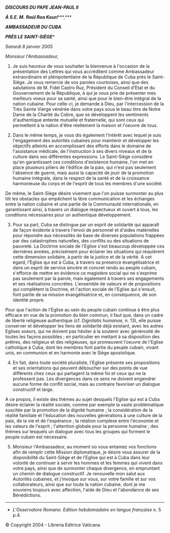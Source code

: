 ***DISCOURS DU PAPE JEAN-PAUL II***

***À S.E. M.*** ***Raúl Roa Kourí******,***

***AMBASSADEUR DU CUBA***

***PRÈS LE SAINT-SIÈGE****

*Samedi 8 janvier 2005*

*Monsieur l'Ambassadeur,*

1. Je suis heureux de vous souhaiter la bienvenue à l'occasion de la présentation des Lettres qui vous accréditent comme Ambassadeur extraordinaire et plénipotentiaire de la République de Cuba près le Saint-Siège. Je vous remercie de vos paroles courtoises, ainsi que des salutations de M. Fidel Castro Ruz, Président du Conseil d'Etat et du Gouvernement de la République, à qui je vous prie de présenter mes meilleurs voeux pour sa santé, ainsi que pour le bien-être intégral de la nation cubaine. Pour celle-ci, je demande à Dieu, par l'intercession de la Très Sainte Vierge vénérée dans votre pays sous le beau titre de Notre Dame de la Charité du Cobre, que se développent les sentiments d'authentique entente mutuelle et fraternelle, qui sont ceux qui permettent à la nation d'être réellement la maison et l'oeuvre de tous.

2. Dans le même temps, je vous dis également l'intérêt avec lequel je suis l'engagement des autorités cubaines pour maintenir et développer les objectifs atteints en accomplissant des efforts dans le domaine de l'assistance médicale, de l'instruction à ses divers niveaux et de la culture dans ses différentes expressions. Le Saint-Siège considère qu'en garantissant ces conditions d'existence humaine, l'on met en place plusieurs piliers de l'édifice de la paix, qui n'est pas seulement l'absence de guerre, mais aussi la capacité de jouir de la promotion humaine intégrale, dans le respect de la santé et de la croissance harmonieuse du corps et de l'esprit de tous les membres d'une société.

De même, le Saint-Siège désire vivement que l'on puisse surmonter au plus tôt les obstacles qui empêchent la libre communication et les échanges entre la nation cubaine et une partie de la Communauté internationale, en garantissant ainsi, à travers un dialogue respectueux et ouvert à tous, les conditions nécessaires pour un authentique développement.

3. Pour sa part, Cuba se distingue par un esprit de solidarité qui apparaît de façon évidente à travers l'envoi de personnel et d'aides matérielles pour répondre aux nécessités de base de diverses populations frappées par des catastrophes naturelles, des conflits ou des situations de pauvreté. La Doctrine sociale de l'Eglise s'est beaucoup développée ces dernières années, précisément pour éclairer les situations qui requièrent cette dimension solidaire, à partir de la justice et de la vérité. A cet égard, l'Eglise qui est à Cuba, à travers sa présence évangélisatrice et dans un esprit de service sincère et concret rendu au peuple cubain, s'efforce de mettre en évidence ce magistère social qui ne s'exprime pas seulement par la parole, mais également à travers ses engagements et ses réalisations concrètes. L'ensemble de valeurs et de propositions qui complètent la Doctrine, et l'action sociale de l'Eglise qui s'ensuit, font partie de sa mission évangélisatrice et, en conséquence, de son identité propre.

Pour que l'action de l'Eglise au sein du peuple cubain continue à être plus efficace en vue de la promotion du bien commun, il faut que, dans un cadre de liberté religieuse authentique (cf. *Dignitatis humanae*, n. 13), elle puisse conserver et développer les liens de solidarité déjà existant, avec les autres Eglises soeurs, qui ne doivent pas hésiter à la soutenir avec générosité de toutes les façons possibles ; en particulier en mettant à sa disposition des prêtres, des religieux et des religieuses, qui promeuvent l'oeuvre de l'Eglise catholique à Cuba, dont les membres font partie du peuple cubain, vivant unis, en communion et en harmonie avec le Siège apostolique.

4. En fait, dans toute société pluraliste, l'Eglise présente ses propositions et ses orientations qui peuvent déboucher sur des points de vue différents chez ceux qui partagent la même foi et ceux qui ne la professent pas. Les divergences dans ce sens ne doivent engendrer aucune forme de conflit social, mais au contraire favoriser un dialogue constructif et large.

A ce propos, il existe des thèmes au sujet desquels l'Eglise qui est à Cuba désire éclairer la réalité sociale, comme par exemple la vaste problématique suscitée par la promotion de la dignité humaine ; la considération de la réalité familiale et l'éducation des nouvelles générations à une culture de la paix, de la vie et de l'espérance ; la relation complexe entre l'économie et les valeurs de l'esprit ; l'attention globale pour la personne humaine ; des thèmes sur lesquels un dialogue avec tous les groupes qui forment le peuple cubain est nécessaire.

5. Monsieur l'Ambassadeur, au moment où vous entamez vos fonctions afin de remplir cette Mission diplomatique, je désire vous assurer de la disponibilité du Saint-Siège et de l'Eglise qui est à Cuba dans leur volonté de continuer à servir les hommes et les femmes qui vivent dans votre pays, ainsi que de surmonter chaque divergence, en empruntant un chemin de dialogue constructif. Je renouvelle mon salut aux Autorités cubaines, et j'invoque sur vous, sur votre famille et sur vos collaborateurs, ainsi que sur toute la nation cubaine, dont je me souviens toujours avec affection, l'aide de Dieu et l'abondance de ses Bénédictions.

* * *

* *L'Osservatore Romano. Edition hebdomadaire en langue française* n. 5 p.4.

© Copyright 2004 - Libreria Editrice Vaticana